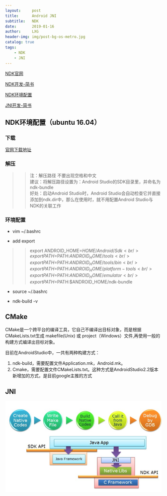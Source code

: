 ```yaml
---
layout:     post
title:      Android JNI
subtitle:   NDK
date:       2019-01-16
author:     LXG
header-img: img/post-bg-os-metro.jpg
catalog: true
tags:
    - NDK
    - JNI
---
```


[NDK官网](https://developer.android.com/ndk/)

[NDK开发-简书](https://www.jianshu.com/p/6332418b12b1)

[NDK环境配置](https://juejin.im/entry/5940fe588d6d810058b68e58)

[JNI开发-简书](https://www.jianshu.com/p/87ce6f565d37)

## NDK环境配置（ubuntu 16.04）

### 下载

[官网下载地址](https://developer.android.com/ndk/downloads/)

### 解压

>> 注：解压路径 不要出现空格和中文<br/>
建议：将解压路径设置为：Android Studio的SDK目录里，并命名为ndk-bundle<br/>
好处：启动Android Studio时，Android Studio会自动检查它并直接添加到ndk.dir中，那么在使用时，就不用配置Android Studio与NDK的关联工作<br/>

### 环境配置

* vim ~/.bashrc

* add export

>> export ANDROID_HOME=$HOME/Android/Sdk<br/>
export PATH=$PATH:$ANDROID_HOME/tools<br/>
export PATH=$PATH:$ANDROID_HOME/tools/bin<br/>
export PATH=$PATH:$ANDROID_HOME/platform-tools<br/>
export PATH=$PATH:$ANDROID_HOME/emulator<br/>
export PATH=$PATH:$ANDROID_HOME/ndk-bundle

* source ~/.bashrc

* ndk-build -v

## CMake

CMake是一个跨平台的编译工具，它自己不编译出目标对象，而是根据CMakeLists.txt生成 makefile(Unix) 或 project（Windows）文件,再使用一般的构建方式编译出目标对象。

目前在AndroidStudio中，一共有两种构建方式：

1. ndk-build，需要配置文件Application.mk，Android.mk。
2. Cmake，需要配置文件CMakeLists.txt。这种方式是AndroidStudio2.2版本新增加的方式，是目前google主推的方式

## JNI

![JNI](/images/android/jni/jni.png)



